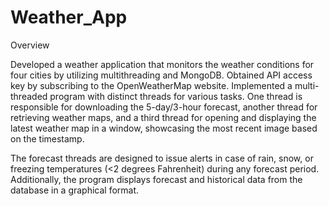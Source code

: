 # Weather_App


Overview

Developed a weather application that monitors the weather conditions for four cities by utilizing multithreading and MongoDB. Obtained API access key by subscribing to the OpenWeatherMap website. Implemented a multi-threaded program with distinct threads for various tasks. One thread is responsible for downloading the 5-day/3-hour forecast, another thread for retrieving weather maps, and a third thread for opening and displaying the latest weather map in a window, showcasing the most recent image based on the timestamp.

The forecast threads are designed to issue alerts in case of rain, snow, or freezing temperatures (<2 degrees Fahrenheit) during any forecast period. Additionally, the program displays forecast and historical data from the database in a graphical format.


